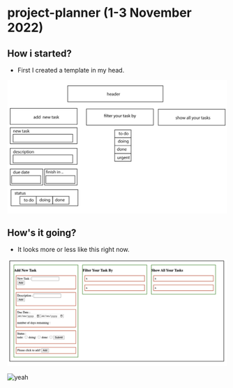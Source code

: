 # project-planner (1-3  November 2022)



## How i started?

- First I created a template in my head.

![Start](proje.jpg)

## How's it going?

- It looks more or less like this right now.

![End](proje2.png)


![yeah](https://media.giphy.com/media/KzM1lAfJjCWNq/giphy.gif)
